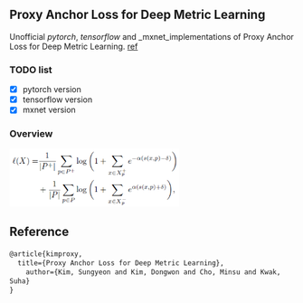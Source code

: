 ## Proxy Anchor Loss for Deep Metric Learning
Unofficial _pytorch_, _tensorflow_ and _mxnet_implementations of Proxy Anchor Loss for Deep Metric Learning. [ref](https://arxiv.org/abs/2003.13911)

### TODO list
+ [x] pytorch version
+ [x] tensorflow version
+ [x] mxnet version

### Overview
<img src="figure/proxy_anchor_loss.png" width="300">

## Reference
```
@article{kimproxy,
  title={Proxy Anchor Loss for Deep Metric Learning},
    author={Kim, Sungyeon and Kim, Dongwon and Cho, Minsu and Kwak, Suha}
}
```

